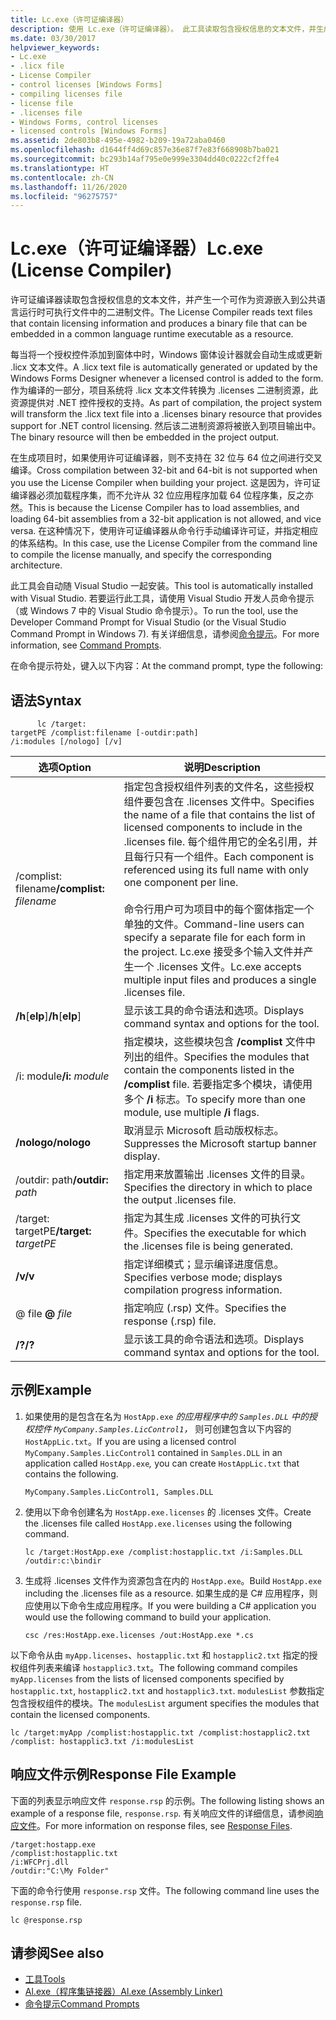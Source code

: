 ```yaml
---
title: Lc.exe（许可证编译器）
description: 使用 Lc.exe（许可证编译器）。 此工具读取包含授权信息的文本文件，并生成一个二进制文件作为资源嵌入到 CLR 可执行文件中。
ms.date: 03/30/2017
helpviewer_keywords:
- Lc.exe
- .licx file
- License Compiler
- control licenses [Windows Forms]
- compiling licenses file
- license file
- .licenses file
- Windows Forms, control licenses
- licensed controls [Windows Forms]
ms.assetid: 2de803b8-495e-4982-b209-19a72aba0460
ms.openlocfilehash: d1644ff4d69c857e36e87f7e83f668908b7ba021
ms.sourcegitcommit: bc293b14af795e0e999e3304dd40c0222cf2ffe4
ms.translationtype: HT
ms.contentlocale: zh-CN
ms.lasthandoff: 11/26/2020
ms.locfileid: "96275757"
---
```

# <a name="lcexe-license-compiler"></a><span data-ttu-id="9fc70-104">Lc.exe（许可证编译器）</span><span class="sxs-lookup"><span data-stu-id="9fc70-104">Lc.exe (License Compiler)</span></span>

<span data-ttu-id="9fc70-105">许可证编译器读取包含授权信息的文本文件，并产生一个可作为资源嵌入到公共语言运行时可执行文件中的二进制文件。</span><span class="sxs-lookup"><span data-stu-id="9fc70-105">The License Compiler reads text files that contain licensing information and produces a binary file that can be embedded in a common language runtime executable as a resource.</span></span>  
  
 <span data-ttu-id="9fc70-106">每当将一个授权控件添加到窗体中时，Windows 窗体设计器就会自动生成或更新 .licx 文本文件。</span><span class="sxs-lookup"><span data-stu-id="9fc70-106">A .licx text file is automatically generated or updated by the Windows Forms Designer whenever a licensed control is added to the form.</span></span> <span data-ttu-id="9fc70-107">作为编译的一部分，项目系统将 .licx 文本文件转换为 .licenses 二进制资源，此资源提供对 .NET 控件授权的支持。</span><span class="sxs-lookup"><span data-stu-id="9fc70-107">As part of compilation, the project system will transform the .licx text file into a .licenses binary resource that provides support for .NET control licensing.</span></span> <span data-ttu-id="9fc70-108">然后该二进制资源将被嵌入到项目输出中。</span><span class="sxs-lookup"><span data-stu-id="9fc70-108">The binary resource will then be embedded in the project output.</span></span>  
  
 <span data-ttu-id="9fc70-109">在生成项目时，如果使用许可证编译器，则不支持在 32 位与 64 位之间进行交叉编译。</span><span class="sxs-lookup"><span data-stu-id="9fc70-109">Cross compilation between 32-bit and 64-bit is not supported when you use the License Compiler when building your project.</span></span> <span data-ttu-id="9fc70-110">这是因为，许可证编译器必须加载程序集，而不允许从 32 位应用程序加载 64 位程序集，反之亦然。</span><span class="sxs-lookup"><span data-stu-id="9fc70-110">This is because the License Compiler has to load assemblies, and loading 64-bit assemblies from a 32-bit application is not allowed, and vice versa.</span></span> <span data-ttu-id="9fc70-111">在这种情况下，使用许可证编译器从命令行手动编译许可证，并指定相应的体系结构。</span><span class="sxs-lookup"><span data-stu-id="9fc70-111">In this case, use the License Compiler from the command line to compile the license manually, and specify the corresponding architecture.</span></span>  
  
 <span data-ttu-id="9fc70-112">此工具会自动随 Visual Studio 一起安装。</span><span class="sxs-lookup"><span data-stu-id="9fc70-112">This tool is automatically installed with Visual Studio.</span></span> <span data-ttu-id="9fc70-113">若要运行此工具，请使用 Visual Studio 开发人员命令提示（或 Windows 7 中的 Visual Studio 命令提示）。</span><span class="sxs-lookup"><span data-stu-id="9fc70-113">To run the tool, use the Developer Command Prompt for Visual Studio (or the Visual Studio Command Prompt in Windows 7).</span></span> <span data-ttu-id="9fc70-114">有关详细信息，请参阅[命令提示](developer-command-prompt-for-vs.md)。</span><span class="sxs-lookup"><span data-stu-id="9fc70-114">For more information, see [Command Prompts](developer-command-prompt-for-vs.md).</span></span>  
  
 <span data-ttu-id="9fc70-115">在命令提示符处，键入以下内容：</span><span class="sxs-lookup"><span data-stu-id="9fc70-115">At the command prompt, type the following:</span></span>  
  
## <a name="syntax"></a><span data-ttu-id="9fc70-116">语法</span><span class="sxs-lookup"><span data-stu-id="9fc70-116">Syntax</span></span>  
  
```console
      lc /target:  
targetPE /complist:filename [-outdir:path]  
/i:modules [/nologo] [/v]  
```  
  
|<span data-ttu-id="9fc70-117">选项</span><span class="sxs-lookup"><span data-stu-id="9fc70-117">Option</span></span>|<span data-ttu-id="9fc70-118">说明</span><span class="sxs-lookup"><span data-stu-id="9fc70-118">Description</span></span>|  
|------------|-----------------|  
|<span data-ttu-id="9fc70-119">/complist: filename</span><span class="sxs-lookup"><span data-stu-id="9fc70-119">**/complist:** *filename*</span></span>|<span data-ttu-id="9fc70-120">指定包含授权组件列表的文件名，这些授权组件要包含在 .licenses 文件中。</span><span class="sxs-lookup"><span data-stu-id="9fc70-120">Specifies the name of a file that contains the list of licensed components to include in the .licenses file.</span></span> <span data-ttu-id="9fc70-121">每个组件用它的全名引用，并且每行只有一个组件。</span><span class="sxs-lookup"><span data-stu-id="9fc70-121">Each component is referenced using its full name with only one component per line.</span></span><br /><br /> <span data-ttu-id="9fc70-122">命令行用户可为项目中的每个窗体指定一个单独的文件。</span><span class="sxs-lookup"><span data-stu-id="9fc70-122">Command-line users can specify a separate file for each form in the project.</span></span> <span data-ttu-id="9fc70-123">Lc.exe 接受多个输入文件并产生一个 .licenses 文件。</span><span class="sxs-lookup"><span data-stu-id="9fc70-123">Lc.exe accepts multiple input files and produces a single .licenses file.</span></span>|  
|<span data-ttu-id="9fc70-124">**/h**[**elp**]</span><span class="sxs-lookup"><span data-stu-id="9fc70-124">**/h**[**elp**]</span></span>|<span data-ttu-id="9fc70-125">显示该工具的命令语法和选项。</span><span class="sxs-lookup"><span data-stu-id="9fc70-125">Displays command syntax and options for the tool.</span></span>|  
|<span data-ttu-id="9fc70-126">/i: module</span><span class="sxs-lookup"><span data-stu-id="9fc70-126">**/i:** *module*</span></span>|<span data-ttu-id="9fc70-127">指定模块，这些模块包含 **/complist** 文件中列出的组件。</span><span class="sxs-lookup"><span data-stu-id="9fc70-127">Specifies the modules that contain the components listed in the **/complist** file.</span></span> <span data-ttu-id="9fc70-128">若要指定多个模块，请使用多个 **/i** 标志。</span><span class="sxs-lookup"><span data-stu-id="9fc70-128">To specify more than one module, use multiple **/i** flags.</span></span>|  
|<span data-ttu-id="9fc70-129">**/nologo**</span><span class="sxs-lookup"><span data-stu-id="9fc70-129">**/nologo**</span></span>|<span data-ttu-id="9fc70-130">取消显示 Microsoft 启动版权标志。</span><span class="sxs-lookup"><span data-stu-id="9fc70-130">Suppresses the Microsoft startup banner display.</span></span>|  
|<span data-ttu-id="9fc70-131">/outdir: path</span><span class="sxs-lookup"><span data-stu-id="9fc70-131">**/outdir:** *path*</span></span>|<span data-ttu-id="9fc70-132">指定用来放置输出 .licenses 文件的目录。</span><span class="sxs-lookup"><span data-stu-id="9fc70-132">Specifies the directory in which to place the output .licenses file.</span></span>|  
|<span data-ttu-id="9fc70-133">/target: targetPE</span><span class="sxs-lookup"><span data-stu-id="9fc70-133">**/target:** *targetPE*</span></span>|<span data-ttu-id="9fc70-134">指定为其生成 .licenses 文件的可执行文件。</span><span class="sxs-lookup"><span data-stu-id="9fc70-134">Specifies the executable for which the .licenses file is being generated.</span></span>|  
|<span data-ttu-id="9fc70-135">**/v**</span><span class="sxs-lookup"><span data-stu-id="9fc70-135">**/v**</span></span>|<span data-ttu-id="9fc70-136">指定详细模式；显示编译进度信息。</span><span class="sxs-lookup"><span data-stu-id="9fc70-136">Specifies verbose mode; displays compilation progress information.</span></span>|  
|<span data-ttu-id="9fc70-137">@ file </span><span class="sxs-lookup"><span data-stu-id="9fc70-137">**@** *file*</span></span>|<span data-ttu-id="9fc70-138">指定响应 (.rsp) 文件。</span><span class="sxs-lookup"><span data-stu-id="9fc70-138">Specifies the response (.rsp) file.</span></span>|  
|<span data-ttu-id="9fc70-139">**/?**</span><span class="sxs-lookup"><span data-stu-id="9fc70-139">**/?**</span></span>|<span data-ttu-id="9fc70-140">显示该工具的命令语法和选项。</span><span class="sxs-lookup"><span data-stu-id="9fc70-140">Displays command syntax and options for the tool.</span></span>|  
  
## <a name="example"></a><span data-ttu-id="9fc70-141">示例</span><span class="sxs-lookup"><span data-stu-id="9fc70-141">Example</span></span>  
  
1. <span data-ttu-id="9fc70-142">如果使用的是包含在名为 `HostApp.exe` *的应用程序中的 `Samples.DLL` 中的授权控件 `MyCompany.Samples.LicControl1`，* 则可创建包含以下内容的 `HostAppLic.txt`。</span><span class="sxs-lookup"><span data-stu-id="9fc70-142">If you are using a licensed control `MyCompany.Samples.LicControl1` contained in `Samples.DLL` in an application called `HostApp.exe`*,* you can create `HostAppLic.txt` that contains the following.</span></span>  
  
    ```text
    MyCompany.Samples.LicControl1, Samples.DLL  
    ```  
  
2. <span data-ttu-id="9fc70-143">使用以下命令创建名为 `HostApp.exe.licenses` 的 .licenses 文件。</span><span class="sxs-lookup"><span data-stu-id="9fc70-143">Create the .licenses file called `HostApp.exe.licenses` using the following command.</span></span>  
  
    ```console  
    lc /target:HostApp.exe /complist:hostapplic.txt /i:Samples.DLL /outdir:c:\bindir  
    ```  
  
3. <span data-ttu-id="9fc70-144">生成将 .licenses 文件作为资源包含在内的 `HostApp.exe`。</span><span class="sxs-lookup"><span data-stu-id="9fc70-144">Build `HostApp.exe` including the .licenses file as a resource.</span></span> <span data-ttu-id="9fc70-145">如果生成的是 C# 应用程序，则应使用以下命令生成应用程序。</span><span class="sxs-lookup"><span data-stu-id="9fc70-145">If you were building a C# application you would use the following command to build your application.</span></span>  
  
    ```console
    csc /res:HostApp.exe.licenses /out:HostApp.exe *.cs  
    ```  
  
 <span data-ttu-id="9fc70-146">以下命令从由 `myApp.licenses`、`hostapplic.txt` 和 `hostapplic2.txt` 指定的授权组件列表来编译 `hostapplic3.txt`。</span><span class="sxs-lookup"><span data-stu-id="9fc70-146">The following command compiles `myApp.licenses` from the lists of licensed components specified by `hostapplic.txt`, `hostapplic2.txt` and `hostapplic3.txt`.</span></span> <span data-ttu-id="9fc70-147">`modulesList` 参数指定包含授权组件的模块。</span><span class="sxs-lookup"><span data-stu-id="9fc70-147">The `modulesList` argument specifies the modules that contain the licensed components.</span></span>  
  
```console  
lc /target:myApp /complist:hostapplic.txt /complist:hostapplic2.txt /complist: hostapplic3.txt /i:modulesList  
```  
  
## <a name="response-file-example"></a><span data-ttu-id="9fc70-148">响应文件示例</span><span class="sxs-lookup"><span data-stu-id="9fc70-148">Response File Example</span></span>  

 <span data-ttu-id="9fc70-149">下面的列表显示响应文件 `response.rsp` 的示例。</span><span class="sxs-lookup"><span data-stu-id="9fc70-149">The following listing shows an example of a response file, `response.rsp`.</span></span> <span data-ttu-id="9fc70-150">有关响应文件的详细信息，请参阅[响应文件](/visualstudio/msbuild/msbuild-response-files)。</span><span class="sxs-lookup"><span data-stu-id="9fc70-150">For more information on response files, see [Response Files](/visualstudio/msbuild/msbuild-response-files).</span></span>  
  
```text  
/target:hostapp.exe  
/complist:hostapplic.txt
/i:WFCPrj.dll
/outdir:"C:\My Folder"  
```  
  
 <span data-ttu-id="9fc70-151">下面的命令行使用 `response.rsp` 文件。</span><span class="sxs-lookup"><span data-stu-id="9fc70-151">The following command line uses the `response.rsp` file.</span></span>  
  
```console  
lc @response.rsp  
```  
  
## <a name="see-also"></a><span data-ttu-id="9fc70-152">请参阅</span><span class="sxs-lookup"><span data-stu-id="9fc70-152">See also</span></span>

- [<span data-ttu-id="9fc70-153">工具</span><span class="sxs-lookup"><span data-stu-id="9fc70-153">Tools</span></span>](index.md)
- [<span data-ttu-id="9fc70-154">Al.exe（程序集链接器）</span><span class="sxs-lookup"><span data-stu-id="9fc70-154">Al.exe (Assembly Linker)</span></span>](al-exe-assembly-linker.md)
- [<span data-ttu-id="9fc70-155">命令提示</span><span class="sxs-lookup"><span data-stu-id="9fc70-155">Command Prompts</span></span>](developer-command-prompt-for-vs.md)
